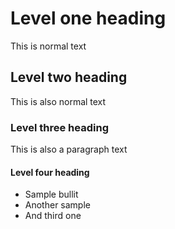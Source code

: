 # Level one heading
This is normal text

## Level two heading
This is also normal text

### Level three heading
This is also a paragraph text

#### Level four heading
* Sample bullit
* Another sample
* And third one
